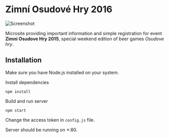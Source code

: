 # Zimní Osudové Hry 2016

![Screenshot](http://i.imgur.com/q5TntwE.jpg)

Microsite providing important information and simple registration for event **Zimni Osudove Hry 2015**, special
weekend edition of beer games *Osudove hry*.

## Installation

Make sure you have Node.js installed on your system.

Install dependencies

```
npm install
```

Build and run server

```
npm start
```

Change the access token in `config.js` file.

Server should be running on \*:80.
